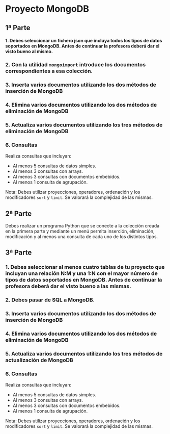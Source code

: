 # Proyecto MongoDB



## 1ª Parte

#### 1. Debes seleccionar un fichero json que incluya todos los tipos de datos soportados en MongoDB. Antes de continuar la profesora deberá dar el visto bueno al mismo.

### 2. Con la utilidad `mongoimport` introduce los documentos correspondientes a esa colección.

### 3. Inserta varios documentos utilizando los dos métodos de inserción de MongoDB

### 4. Elimina varios documentos utilizando los dos métodos de eliminación de MongoDB

### 5. Actualiza varios documentos utilizando los tres métodos de eliminación de MongoDB

### 6. Consultas

Realiza consultas que incluyan:
- Al menos 5 consultas de datos simples.
- Al menos 3 consultas con arrays.
- Al menos 3 consultas con documentos embebidos.
- Al menos 1 consulta de agrupación.

Nota: Debes utilizar proyecciones, operadores, ordenación y los modificadores `sort` y `limit`. Se valorará la complejidad de las mismas.

## 2ª Parte

Debes realizar un programa Python que se conecte a la colección creada en la primera parte y mediante un menú permita inserción, eliminación, modificación y al menos una consulta de cada uno de los distintos tipos.

## 3ª Parte

### 1. Debes seleccionar al menos cuatro tablas de tu proyecto que incluyan una relación N:M y una 1:N con el mayor número de tipos de datos soportados en MongoDB. Antes de continuar la profesora deberá dar el visto bueno a las mismas.

### 2. Debes pasar de SQL a MongoDB.

### 3. Inserta varios documentos utilizando los dos métodos de inserción de MongoDB

### 4. Elimina varios documentos utilizando los dos métodos de eliminación de MongoDB

### 5. Actualiza varios documentos utilizando los tres métodos de actualización de MongoDB

### 6. Consultas

Realiza consultas que incluyan:
- Al menos 5 consultas de datos simples.
- Al menos 3 consultas con arrays.
- Al menos 3 consultas con documentos embebidos.
- Al menos 1 consulta de agrupación.

Nota: Debes utilizar proyecciones, operadores, ordenación y los modificadores `sort` y `limit`. Se valorará la complejidad de las mismas.
